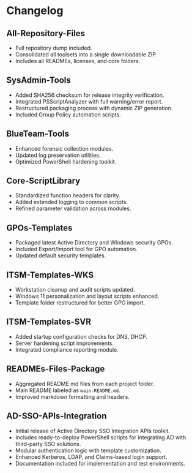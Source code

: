 # Changelog

## All-Repository-Files

* Full repository dump included.
* Consolidated all toolsets into a single downloadable ZIP.
* Includes all READMEs, licenses, and core folders.

## SysAdmin-Tools

* Added SHA256 checksum for release integrity verification.
* Integrated PSScriptAnalyzer with full warning/error report.
* Restructured packaging process with dynamic ZIP generation.
* Included Group Policy automation scripts.

## BlueTeam-Tools

* Enhanced forensic collection modules.
* Updated log preservation utilities.
* Optimized PowerShell hardening toolkit.

## Core-ScriptLibrary

* Standardized function headers for clarity.
* Added extended logging to common scripts.
* Refined parameter validation across modules.

## GPOs-Templates

* Packaged latest Active Directory and Windows security GPOs.
* Included Export/Import tool for GPO automation.
* Updated default security templates.

## ITSM-Templates-WKS

* Workstation cleanup and audit scripts updated.
* Windows 11 personalization and layout scripts enhanced.
* Template folder restructured for better GPO import.

## ITSM-Templates-SVR

* Added startup configuration checks for DNS, DHCP.
* Server hardening script improvements.
* Integrated compliance reporting module.

## READMEs-Files-Package

* Aggregated README.md files from each project folder.
* Main README labeled as `main-README.md`.
* Improved markdown formatting and headers.

## AD-SSO-APIs-Integration

* Initial release of Active Directory SSO Integration APIs toolkit.
* Includes ready-to-deploy PowerShell scripts for integrating AD with third-party SSO solutions.
* Modular authentication logic with template customization.
* Enhanced Kerberos, LDAP, and Claims-based login support.
* Documentation included for implementation and test environments.


